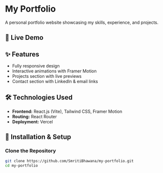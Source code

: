 # My Portfolio

A personal portfolio website showcasing my skills, experience, and projects.

## 🚀 Live Demo

## ✨ Features

- Fully responsive design
- Interactive animations with Framer Motion
- Projects section with live previews
- Contact section with LinkedIn & email links

## 🛠️ Technologies Used

- **Frontend:** React.js (Vite), Tailwind CSS, Framer Motion
- **Routing:** React Router
- **Deployment:** Vercel

## 📌 Installation & Setup

### Clone the Repository

```sh
git clone https://github.com/SmritiBhawana/my-portfolio.git
cd my-portfolio
```
